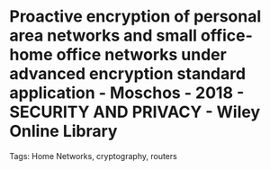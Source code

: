 # Proactive encryption of personal area networks and small office‐home office networks under advanced encryption standard application - Moschos - 2018 - SECURITY AND PRIVACY - Wiley Online Library

Tags: Home Networks, cryptography, routers
